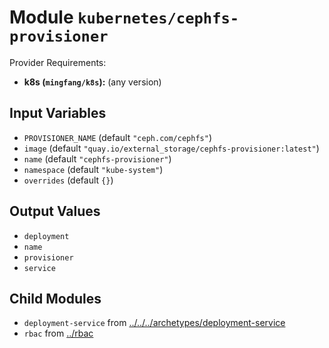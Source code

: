 
# Module `kubernetes/cephfs-provisioner`

Provider Requirements:
* **k8s (`mingfang/k8s`):** (any version)

## Input Variables
* `PROVISIONER_NAME` (default `"ceph.com/cephfs"`)
* `image` (default `"quay.io/external_storage/cephfs-provisioner:latest"`)
* `name` (default `"cephfs-provisioner"`)
* `namespace` (default `"kube-system"`)
* `overrides` (default `{}`)

## Output Values
* `deployment`
* `name`
* `provisioner`
* `service`

## Child Modules
* `deployment-service` from [../../../archetypes/deployment-service](../../../archetypes/deployment-service)
* `rbac` from [../rbac](../rbac)

